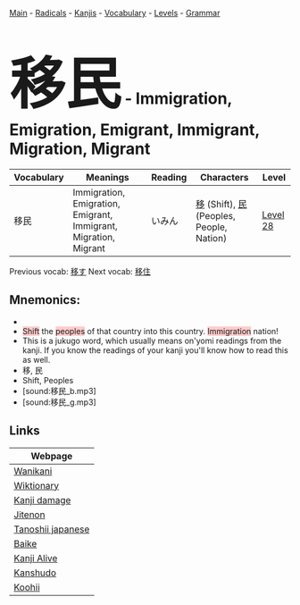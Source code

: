 <style> bigfont {font-size: 100px}</style>
[Main](../README.md) -
[Radicals](../radicals.md) -
[Kanjis](../kanjis.md) -
[Vocabulary](../vocabulary.md) -
[Levels](../levels.md) -
[Grammar](../grammar.md)
# <bigfont> 移民</bigfont> - Immigration, Emigration, Emigrant, Immigrant, Migration, Migrant 

| Vocabulary | Meanings | Reading | Characters | Level |
| --- | --- | --- | --- | --- |
| 移民 | Immigration, Emigration, Emigrant, Immigrant, Migration, Migrant | いみん |  [移](../kanjis/移.md) (Shift), [民](../kanjis/民.md) (Peoples, People, Nation) | [Level 28](../levels/wk_level28.md) |

Previous vocab: [移す](移す.md) Next vocab: [移住](移住.md) 

## Mnemonics:

* 
* <span style="background-color:#ffcccb"> Shift</span> the <span style="background-color:#ffcccb"> peoples</span> of that country into this country. <span style="background-color:#ffcccb"> Immigration</span> nation!
* This is a jukugo word, which usually means on'yomi readings from the kanji. If you know the readings of your kanji you'll know how to read this as well.
* 移, 民
* Shift, Peoples
* [sound:移民_b.mp3]
* [sound:移民_g.mp3]


## Links 

| Webpage |
| --- |
| [Wanikani          ](https://www.wanikani.com/kanji/移民) |
| [Wiktionary        ](https://en.wiktionary.org/wiki/移民) |
| [Kanji damage      ](http://www.kanjidamage.com/kanji/search?utf8=✓&q=移民) |
| [Jitenon           ](https://jitenon.com/kanji/移民) |
| [Tanoshii japanese ](https://www.tanoshiijapanese.com/dictionary/kanji.cfm?k=移民) |
| [Baike             ](https://baike.baidu.com/item/移民) |
| [Kanji Alive       ](https://app.kanjialive.com/移民) |
| [Kanshudo          ](https://www.kanshudo.com/searchmn?q=移民) |
| [Koohii            ](https://kanji.koohii.com/study/kanji/移民) |
